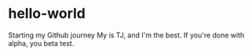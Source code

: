 # hello-world
Starting my Github journey
My is TJ, and I'm the best. If you're done with alpha, you beta test.
